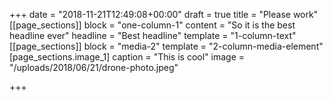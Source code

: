+++
date = "2018-11-21T12:49:08+00:00"
draft = true
title = "Please work"
[[page_sections]]
block = "one-column-1"
content = "So it is the best headline ever"
headline = "Best headline"
template = "1-column-text"
[[page_sections]]
block = "media-2"
template = "2-column-media-element"
[page_sections.image_1]
caption = "This is cool"
image = "/uploads/2018/06/21/drone-photo.jpeg"

+++
